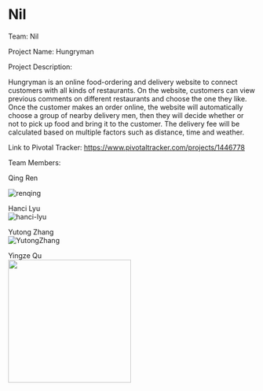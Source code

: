 # Nil

Team: Nil

Project Name: Hungryman

Project Description:

Hungryman is an online food-ordering and delivery website to connect customers with all kinds of restaurants. On the website, customers can view previous comments on different restaurants and choose the one they like. Once the customer makes an order online, the website will automatically choose a group of nearby delivery men, then they will decide whether or not to pick up food and bring it to the customer. The delivery fee will be calculated based on multiple factors such as distance, time and weather.

Link to Pivotal Tracker:    https://www.pivotaltracker.com/projects/1446778

Team Members: 

Qing Ren
<!--![eonian](https://qren.me/static/images/cs219/yingze.jpg )-->
![renqing](https://qren.me/static/images/qing.jpg)

Hanci Lyu <br>
![hanci-lyu](https://qren.me/static/images/cs219/hanci.jpeg)

Yutong Zhang <br>
![YutongZhang](https://qren.me/static/images/cs219/yutong.jpeg)

Yingze Qu <br>
<a href="url"><img src="https://qren.me/static/images/cs219/yingze.jpg" align="left" height="250"></a>